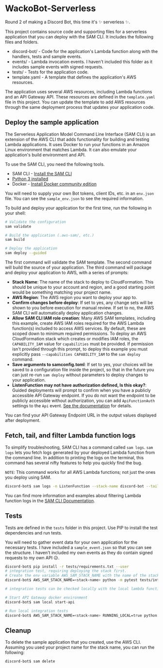 # WackoBot-Serverless
Round 2 of making a Discord Bot, this time it's ✨ serverless ✨.

This project contains source code and supporting files for a serverless application that you can deploy with the SAM CLI. It includes the following files and folders.

- discord-bot/ - Code for the application's Lambda function along with the handlers, tests and sample events.
- events/ - Lambda invocation events. I haven't included this folder as it includes sample events with signed requests.
- tests/ - Tests for the application code. 
- template.yaml - A template that defines the application's AWS resources.

The application uses several AWS resources, including Lambda functions and an API Gateway API. These resources are defined in the `template.yaml` file in this project. You can update the template to add AWS resources through the same deployment process that updates your application code.

## Deploy the sample application

The Serverless Application Model Command Line Interface (SAM CLI) is an extension of the AWS CLI that adds functionality for building and testing Lambda applications. It uses Docker to run your functions in an Amazon Linux environment that matches Lambda. It can also emulate your application's build environment and API.

To use the SAM CLI, you need the following tools.

* SAM CLI - [Install the SAM CLI](https://docs.aws.amazon.com/serverless-application-model/latest/developerguide/serverless-sam-cli-install.html)
* [Python 3 installed](https://www.python.org/downloads/)
* Docker - [Install Docker community edition](https://hub.docker.com/search/?type=edition&offering=community)

You will need to supply your own Bot tokens, client IDs, etc. in an `env.json` file. You can see the `sample_env.json` to see the required information.

To build and deploy your application for the first time, run the following in your shell:

```bash
# Validate the configuration
sam validate 

# Build the application (.aws-sam/, etc.)
sam build

# Deploy the application
sam deploy --guided
```

The first command will validate the SAM template. The second command will build the source of your application. The third command will package and deploy your application to AWS, with a series of prompts:

* **Stack Name**: The name of the stack to deploy to CloudFormation. This should be unique to your account and region, and a good starting point would be something matching your project name.
* **AWS Region**: The AWS region you want to deploy your app to.
* **Confirm changes before deploy**: If set to yes, any change sets will be shown to you before execution for manual review. If set to no, the AWS SAM CLI will automatically deploy application changes.
* **Allow SAM CLI IAM role creation**: Many AWS SAM templates, including this example, create AWS IAM roles required for the AWS Lambda function(s) included to access AWS services. By default, these are scoped down to minimum required permissions. To deploy an AWS CloudFormation stack which creates or modifies IAM roles, the `CAPABILITY_IAM` value for `capabilities` must be provided. If permission isn't provided through this prompt, to deploy this example you must explicitly pass `--capabilities CAPABILITY_IAM` to the `sam deploy` command.
* **Save arguments to samconfig.toml**: If set to yes, your choices will be saved to a configuration file inside the project, so that in the future you can just re-run `sam deploy` without parameters to deploy changes to your application.
* **ListenFunction may not have authorization defined, Is this okay?**: Guided deployments will prompt to confirm when you have a publicly accessible API Gateway endpoint. If you do not want the endpoint to be publicly accessible without authorization, you can add `ApiFunctionAuth` settings to the `Api` event. [See the documentation](https://docs.aws.amazon.com/serverless-application-model/latest/developerguide/sam-property-function-apifunctionauth.html) for details.

You can find your API Gateway Endpoint URL in the output values displayed after deployment.

## Fetch, tail, and filter Lambda function logs

To simplify troubleshooting, SAM CLI has a command called `sam logs`. `sam logs` lets you fetch logs generated by your deployed Lambda function from the command line. In addition to printing the logs on the terminal, this command has several nifty features to help you quickly find the bug.

`NOTE`: This command works for all AWS Lambda functions; not just the ones you deploy using SAM.

```bash
discord-bot$ sam logs -n ListenFunction --stack-name discord-bot --tail
```

You can find more information and examples about filtering Lambda function logs in the [SAM CLI Documentation](https://docs.aws.amazon.com/serverless-application-model/latest/developerguide/serverless-sam-cli-logging.html).

## Tests

Tests are defined in the `tests` folder in this project. Use PIP to install the test dependencies and run tests.

You will need to gather event data for your own application for the necessary tests. I have included a `sample_event.json` so that you can see the structure. I haven't included my own events as they do contain signed requests to my own API 😥.

```bash
discord-bot$ pip install -r tests/requirements.txt --user
# integration test, requiring deploying the stack first.
# Create the env variable AWS_SAM_STACK_NAME with the name of the stack we are testing
discord-bot$ AWS_SAM_STACK_NAME=<stack-name> python -m pytest tests/integration -v

# integration tests can be checked locally with the local lambda function running docker

# Start API Gateway docker environment
discord-bot$ sam local start-api

# Run local integration tests
discord-bot$ AWS_SAM_STACK_NAME=<stack-name> RUNNING_LOCAL=true python -m pytest tests/integration -v
```

## Cleanup

To delete the sample application that you created, use the AWS CLI. Assuming you used your project name for the stack name, you can run the following:

```bash
discord-bot$ sam delete
```
